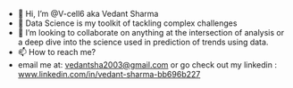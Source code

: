 - 👋 Hi, I’m @V-cell6 aka Vedant Sharma
- 👀 Data Science is my toolkit of tackling complex challenges
- 💞️ I’m looking to collaborate on anything at the intersection of analysis or a deep dive into the science used in prediction of trends using data.
- 📫 How to reach me?
-  email me at: vedantsha2003@gmail.com or go check out my linkedin : www.linkedin.com/in/vedant-sharma-bb696b227

<!---
V-cell6/V-cell6 is a ✨ special ✨ repository because its `README.md` (this file) appears on your GitHub profile.
You can click the Preview link to take a look at your changes.
--->
